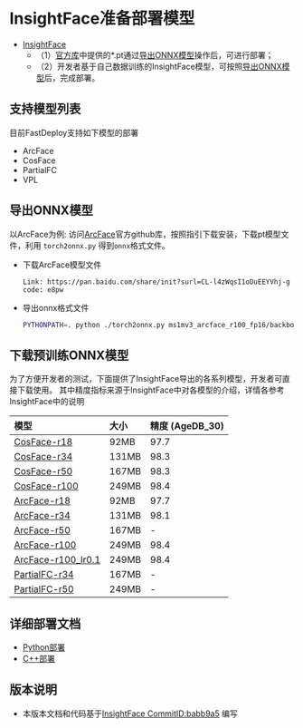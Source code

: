 # InsightFace准备部署模型

- [InsightFace](https://github.com/deepinsight/insightface/commit/babb9a5)
  - （1）[官方库](https://github.com/deepinsight/insightface/)中提供的*.pt通过[导出ONNX模型](#导出ONNX模型)操作后，可进行部署；
  - （2）开发者基于自己数据训练的InsightFace模型，可按照[导出ONNX模型](#%E5%AF%BC%E5%87%BAONNX%E6%A8%A1%E5%9E%8B)后，完成部署。


## 支持模型列表
目前FastDeploy支持如下模型的部署
- ArcFace
- CosFace
- PartialFC
- VPL


## 导出ONNX模型
以ArcFace为例:
访问[ArcFace](https://github.com/deepinsight/insightface/tree/master/recognition/arcface_torch)官方github库，按照指引下载安装，下载pt模型文件，利用 `torch2onnx.py` 得到`onnx`格式文件。

* 下载ArcFace模型文件
  ```
  Link: https://pan.baidu.com/share/init?surl=CL-l4zWqsI1oDuEEYVhj-g code: e8pw  
  ```

* 导出onnx格式文件
  ```bash
  PYTHONPATH=. python ./torch2onnx.py ms1mv3_arcface_r100_fp16/backbone.pth --output ms1mv3_arcface_r100.onnx --network r100 --simplify 1
  ```

## 下载预训练ONNX模型

为了方便开发者的测试，下面提供了InsightFace导出的各系列模型，开发者可直接下载使用。
其中精度指标来源于InsightFace中对各模型的介绍，详情各参考InsightFace中的说明

| 模型                                                               | 大小    | 精度 (AgeDB_30)   |
|:---------------------------------------------------------------- |:----- |:----- |
| [CosFace-r18](https://bj.bcebos.com/paddlehub/fastdeploy/glint360k_cosface_r18.onnx) | 92MB | 97.7 |
| [CosFace-r34](https://bj.bcebos.com/paddlehub/fastdeploy/glint360k_cosface_r34.onnx) | 131MB | 98.3|
| [CosFace-r50](https://bj.bcebos.com/paddlehub/fastdeploy/glint360k_cosface_r50.onnx) | 167MB | 98.3 |
| [CosFace-r100](https://bj.bcebos.com/paddlehub/fastdeploy/glint360k_cosface_r100.onnx) | 249MB | 98.4 |
| [ArcFace-r18](https://bj.bcebos.com/paddlehub/fastdeploy/ms1mv3_arcface_r18.onnx) | 92MB | 97.7 |
| [ArcFace-r34](https://bj.bcebos.com/paddlehub/fastdeploy/ms1mv3_arcface_r34.onnx) | 131MB | 98.1|
| [ArcFace-r50](https://bj.bcebos.com/paddlehub/fastdeploy/ms1mv3_arcface_r50.onnx) | 167MB | - |
| [ArcFace-r100](https://bj.bcebos.com/paddlehub/fastdeploy/ms1mv3_arcface_r100.onnx) | 249MB | 98.4 |
| [ArcFace-r100_lr0.1](https://bj.bcebos.com/paddlehub/fastdeploy/ms1mv3_r100_lr01.onnx) | 249MB | 98.4 |
| [PartialFC-r34](https://bj.bcebos.com/paddlehub/fastdeploy/partial_fc_glint360k_r50.onnx) | 167MB | -|
| [PartialFC-r50](https://bj.bcebos.com/paddlehub/fastdeploy/partial_fc_glint360k_r100.onnx) | 249MB | - |




## 详细部署文档

- [Python部署](python)
- [C++部署](cpp)


## 版本说明

- 本版本文档和代码基于[InsightFace CommitID:babb9a5](https://github.com/deepinsight/insightface/commit/babb9a5) 编写
